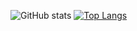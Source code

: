 ![GitHub stats](https://github-readme-stats.vercel.app/api?username=notatestuser&hide_rank=true&show_icons=true&include_all_commits=true&custom_title=GitHub%20Stats&count_private=true&line_height=20&include_all_commits=true&hide=contribs&bg_color=00000000&text_color=777) [![Top Langs](https://github-readme-stats.vercel.app/api/top-langs/?username=notatestuser&layout=compact&card_width=296&langs_count=6&hide=html,css&bg_color=00000000&text_color=777)](https://github.com/notatestuser)
